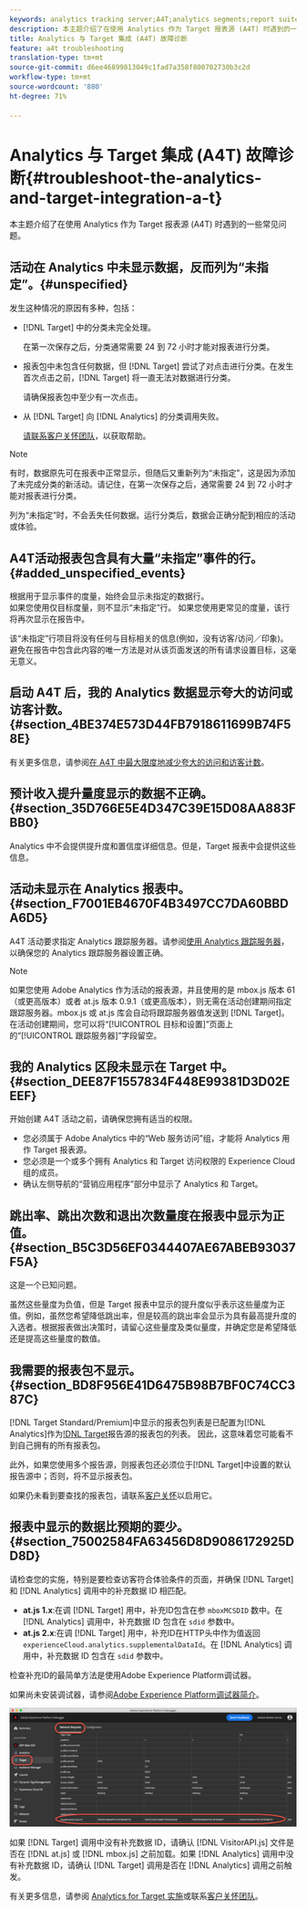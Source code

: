 ```yaml
---
keywords: analytics tracking server;A4T;analytics segments;report suites;incorrect data;orphaned;sdid;VisitorAPI.js;mboxMCSDID;phantom;unspecified
description: 本主题介绍了在使用 Analytics 作为 Target 报表源 (A4T) 时遇到的一些常见问题。
title: Analytics 与 Target 集成 (A4T) 故障诊断
feature: a4t troubleshooting
translation-type: tm+mt
source-git-commit: d6ee46899813049c1fad7a358f800702730b3c2d
workflow-type: tm+mt
source-wordcount: '880'
ht-degree: 71%

---
```



# Analytics 与 Target 集成 (A4T) 故障诊断{#troubleshoot-the-analytics-and-target-integration-a-t}

本主题介绍了在使用 Analytics 作为 Target 报表源 (A4T) 时遇到的一些常见问题。

## 活动在 Analytics 中未显示数据，反而列为“未指定”。{#unspecified}

发生这种情况的原因有多种，包括：

* [!DNL Target] 中的分类未完全处理。

   在第一次保存之后，分类通常需要 24 到 72 小时才能对报表进行分类。

* 报表包中未包含任何数据，但 [!DNL Target] 尝试了对点击进行分类。在发生首次点击之前，[!DNL Target] 将一直无法对数据进行分类。

   请确保报表包中至少有一次点击。

* 从 [!DNL Target] 向 [!DNL Analytics] 的分类调用失败。

   [请联系客户关怀团队](/help/cmp-resources-and-contact-information.md#reference_ACA3391A00EF467B87930A450050077C)，以获取帮助。

>[!NOTE]
>
>有时，数据原先可在报表中正常显示，但随后又重新列为“未指定”，这是因为添加了未完成分类的新活动。请记住，在第一次保存之后，通常需要 24 到 72 小时才能对报表进行分类。
>
>列为“未指定”时，不会丢失任何数据。运行分类后，数据会正确分配到相应的活动或体验。

## A4T活动报表包含具有大量“未指定”事件的行。{#added_unspecified_events}

根据用于显示事件的度量，始终会显示未指定的数据行。\
如果您使用仅目标度量，则不显示“未指定”行。
如果您使用更常见的度量，该行将再次显示在报告中。

该“未指定”行项目将没有任何与目标相关的信息(例如，没有访客/访问／印象)。\
避免在报告中包含此内容的唯一方法是对从该页面发送的所有请求设置目标，这毫无意义。

## 启动 A4T 后，我的 Analytics 数据显示夸大的访问或访客计数。{#section_4BE374E573D44FB7918611699B74F58E}

有关更多信息，请参阅[在 A4T 中最大限度地减少夸大的访问和访客计数](/help/c-integrating-target-with-mac/a4t/c-a4t-troubleshooting/minimizing-inflated-visit-and-visitor-counts-a4t.md#concept_A515C2DE126E44B6AD97754C2C6D5235)。

## 预计收入提升量度显示的数据不正确。{#section_35D766E5E4D347C39E15D08AA883FBB0}

Analytics 中不会提供提升度和置信度详细信息。但是，Target 报表中会提供这些信息。

## 活动未显示在 Analytics 报表中。 {#section_F7001EB4670F4B3497CC7DA60BBDA6D5}

A4T 活动要求指定 Analytics 跟踪服务器。请参阅[使用 Analytics 跟踪服务器](/help/c-integrating-target-with-mac/a4t/analytics-tracking-server.md#task_72077BA7E93C4A65A715A18F32228823)，以确保您的 Analytics 跟踪服务器设置正确。

>[!NOTE]
>
>如果您使用 Adobe Analytics 作为活动的报表源，并且使用的是 mbox.js 版本 61（或更高版本）或者 at.js 版本 0.9.1（或更高版本），则无需在活动创建期间指定跟踪服务器。mbox.js 或 at.js 库会自动将跟踪服务器值发送到 [!DNL Target]。在活动创建期间，您可以将“[!UICONTROL 目标和设置]”页面上的“[!UICONTROL 跟踪服务器]”字段留空。

## 我的 Analytics 区段未显示在 Target 中。  {#section_DEE87F1557834F448E99381D3D02EEEF}

开始创建 A4T 活动之前，请确保您拥有适当的权限。

* 您必须属于 Adobe Analytics 中的“Web 服务访问”组，才能将 Analytics 用作 Target 报表源。
* 您必须是一个或多个拥有 Analytics 和 Target 访问权限的 Experience Cloud 组的成员。
* 确认左侧导航的“营销应用程序”部分中显示了 Analytics 和 Target。

## 跳出率、跳出次数和退出次数量度在报表中显示为正值。  {#section_B5C3D56EF0344407AE67ABEB93037F5A}

这是一个已知问题。

虽然这些量度为负值，但是 Target 报表中显示的提升度似乎表示这些量度为正值。例如，虽然您希望降低跳出率，但是较高的跳出率会显示为具有最高提升度的入选者。根据报表做出决策时，请留心这些量度及类似量度，并确定您是希望降低还是提高这些量度的数值。

## 我需要的报表包不显示。{#section_BD8F956E41D6475B98B7BF0C74CC387C}

[!DNL Target Standard/Premium]中显示的报表包列表是已配置为[!DNL Analytics]作为[!DNL Target](A4T)报告源的报表包的列表。 因此，这意味着您可能看不到自己拥有的所有报表包。

此外，如果您使用多个报告源，则报表包还必须位于[!DNL Target]中设置的默认报告源中；否则，将不显示报表包。

如果仍未看到要查找的报表包，请联系[客户关怀](/help/cmp-resources-and-contact-information.md#reference_ACA3391A00EF467B87930A450050077C)以启用它。

## 报表中显示的数据比预期的要少。{#section_75002584FA63456D8D9086172925DD8D}

请检查您的实施，特别是要检查访客符合体验条件的页面，并确保 [!DNL Target] 和 [!DNL Analytics] 调用中的补充数据 ID 相匹配。

* **at.js 1.x**:在调 [!DNL Target] 用中，补充ID包含在参 `mboxMCSDID` 数中。在 [!DNL Analytics] 调用中，补充数据 ID 包含在 `sdid` 参数中。
* **at.js 2.x**:在调 [!DNL Target] 用中，补充ID在HTTP头中作为值返回 `experienceCloud.analytics.supplementalDataId`。在 [!DNL Analytics] 调用中，补充数据 ID 包含在 `sdid` 参数中。

检查补充ID的最简单方法是使用Adobe Experience Platform调试器。

如果尚未安装调试器，请参阅[Adobe Experience Platform调试器简介](https://experienceleague.adobe.com/docs/platform-learn/tutorials/data-ingestion/web-sdk/introduction-to-the-experience-platform-debugger.html)。

![调试程序](/help/c-integrating-target-with-mac/a4t/assets/debugger.png)

如果 [!DNL Target] 调用中没有补充数据 ID，请确认 [!DNL VisitorAPI.js] 文件是否在 [!DNL at.js] 或 [!DNL mbox.js] 之前加载。如果 [!DNL Analytics] 调用中没有补充数据 ID，请确认 [!DNL Target] 调用是否在 [!DNL Analytics] 调用之前触发。

有关更多信息，请参阅 [Analytics for Target 实施](/help/c-integrating-target-with-mac/a4t/a4timplementation.md#concept_CE78750AC2A4487D8ACD9369B3EAC85A)或联系[客户关怀团队](/help/cmp-resources-and-contact-information.md#reference_ACA3391A00EF467B87930A450050077C)。

